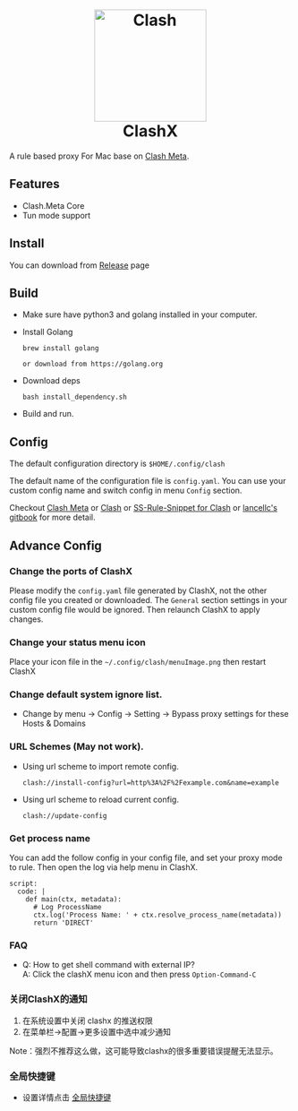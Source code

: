<h1 align="center">
  <img src="https://github.com/MetaCubeX/Clash.Meta/raw/Meta/Meta.png" alt="Clash" width="200">
  <br>
  ClashX
  <br>
</h1>


A rule based proxy For Mac base on [Clash Meta](https://github.com/MetaCubeX/Clash.Meta).


## Features

- Clash.Meta Core
- Tun mode support

## Install

You can download from [Release](https://github.com/MetaCubeX/Clash.Meta/releases) page


## Build
- Make sure have python3 and golang installed in your computer.

- Install Golang
  ```
  brew install golang

  or download from https://golang.org
  ```

- Download deps
  ```
  bash install_dependency.sh
  ```

- Build and run.

## Config


The default configuration directory is `$HOME/.config/clash`

The default name of the configuration file is `config.yaml`. You can use your custom config name and switch config in menu `Config` section.


Checkout [Clash Meta](https://docs.metacubex.one) or [Clash](https://github.com/Dreamacro/clash) or [SS-Rule-Snippet for Clash](https://github.com/Hackl0us/SS-Rule-Snippet/blob/master/LAZY_RULES/clash.yaml) or [lancellc's gitbook](https://lancellc.gitbook.io/clash/) for more detail.

## Advance Config

### Change the ports of ClashX

  Please modify the `config.yaml` file generated by ClashX, not the other config file you created or downloaded. The `General` section settings in your custom config file would be ignored. Then relaunch ClashX to apply changes.


### Change your status menu icon

  Place your icon file in the `~/.config/clash/menuImage.png`  then restart ClashX

### Change default system ignore list.

- Change by menu -> Config -> Setting -> Bypass proxy settings for these Hosts & Domains

### URL Schemes (May not work).

- Using url scheme to import remote config.

  ```
  clash://install-config?url=http%3A%2F%2Fexample.com&name=example
  ```
- Using url scheme to reload current config.

  ```
  clash://update-config
  ```

### Get process name

You can add the follow config in your config file, and set your proxy mode to rule. Then open the log via help menu in ClashX.
```
script:
  code: |
    def main(ctx, metadata):
      # Log ProcessName
      ctx.log('Process Name: ' + ctx.resolve_process_name(metadata))
      return 'DIRECT'
```

### FAQ

- Q: How to get shell command with external IP?  
  A: Click the clashX menu icon and then press `Option-Command-C`  

### 关闭ClashX的通知

1. 在系统设置中关闭 clashx 的推送权限
2. 在菜单栏->配置->更多设置中选中减少通知

Note：强烈不推荐这么做，这可能导致clashx的很多重要错误提醒无法显示。

### 全局快捷键

- 设置详情点击 [全局快捷键](Shortcuts.md)